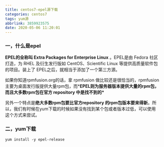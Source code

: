 ```yaml
---
title: centos7-epel源下载
categories: centos7
tags: yum源
abbrlink: 3859923575
date: 2020-05-06 11:20:01
---
```




### 一，什么是epel

**EPEL的全称叫 Extra Packages for Enterprise Linux** 。EPEL是由 Fedora 社区打造，为 RHEL 及衍生发行版如 CentOS、Scientific Linux 等提供高质量软件包的项目。装上了 EPEL之后，就相当于添加了一个第三方源。

如果你知道rpmfusion.org的话，拿 rpmfusion 做比较还是很恰当的，rpmfusion 主要为桌面发行版提供大量rpm包，而***EPEL则为服务器版本提供大量的rpm包，而且大多数rpm包在官方 repository 中是找不到的\***

另外一个特点是**绝大多数rpm包要比官方repository 的rpm包版本要来得新**。所以，我们有时候在yum下载的时候如果没有找到某个包或者版本过低，可以使用这个方式来尝试。



### 二，yum下载

~~~
yum install -y epel-release
~~~

